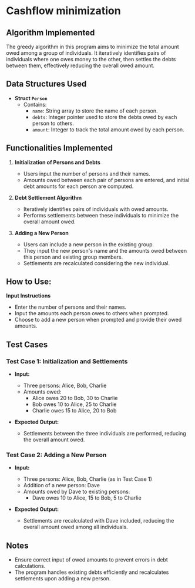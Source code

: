 # Cashflow minimization 


## Algorithm Implemented
The greedy algorithm in this program aims to minimize the total amount owed among a group of individuals. It iteratively identifies pairs of individuals where one owes money to the other, then settles the debts between them, effectively reducing the overall owed amount.

## Data Structures Used
- **Struct `Person`**
  - Contains:
    - `name`: String array to store the name of each person.
    - `debts`: Integer pointer used to store the debts owed by each person to others.
    - `amount`: Integer to track the total amount owed by each person.

## Functionalities Implemented
1. **Initialization of Persons and Debts**
   - Users input the number of persons and their names.
   - Amounts owed between each pair of persons are entered, and initial debt amounts for each person are computed.

2. **Debt Settlement Algorithm**
   - Iteratively identifies pairs of individuals with owed amounts.
   - Performs settlements between these individuals to minimize the overall amount owed.

3. **Adding a New Person**
   - Users can include a new person in the existing group.
   - They input the new person's name and the amounts owed between this person and existing group members.
   - Settlements are recalculated considering the new individual.

## How to Use:
 **Input Instructions**
   - Enter the number of persons and their names.
   - Input the amounts each person owes to others when prompted.
   - Choose to add a new person when prompted and provide their owed amounts.

## Test Cases

### Test Case 1: Initialization and Settlements
- **Input:**
  - Three persons: Alice, Bob, Charlie
  - Amounts owed:
    - Alice owes 20 to Bob, 30 to Charlie
    - Bob owes 10 to Alice, 25 to Charlie
    - Charlie owes 15 to Alice, 20 to Bob

- **Expected Output:**
  - Settlements between the three individuals are performed, reducing the overall amount owed.

### Test Case 2: Adding a New Person
- **Input:**
  - Three persons: Alice, Bob, Charlie (as in Test Case 1)
  - Addition of a new person: Dave
  - Amounts owed by Dave to existing persons:
    - Dave owes 10 to Alice, 15 to Bob, 5 to Charlie

- **Expected Output:**
  - Settlements are recalculated with Dave included, reducing the overall amount owed among all individuals.

## Notes
- Ensure correct input of owed amounts to prevent errors in debt calculations.
- The program handles existing debts efficiently and recalculates settlements upon adding a new person.

